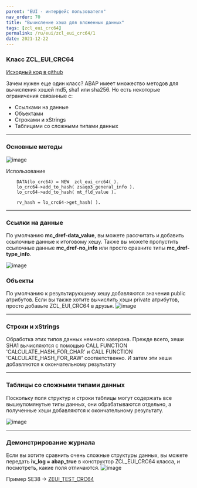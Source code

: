 ```yaml
---
parent: "EUI - интерфейс пользователя"
nav_order: 70
title: "Вычисление хэша для вложенных данных"
tags: [zcl_eui_crc64]
permalink: /ru/eui/zcl_eui_crc64/1
date: 2021-12-22
---
```



### Класс ZCL_EUI_CRC64
[Исходный код в github](https://github.com/bizhuka/eui/blob/master/src/zcl_eui_crc64.clas.abap)

Зачем нужен еще один класс?
ABAP имеет множество методов для вычисления хэшей md5, sha1 или sha256. Но есть некоторые ограничения связанные с:
* Ссылками на данные
* Объектами
* Строками и xStrings
* Таблицами со сложными типами данных

***

### Основные методы

![image](https://user-images.githubusercontent.com/36256417/147049807-3c5f18b9-5452-438d-934c-949ed2924507.png)

Использование
``` abap
    DATA(lo_crc64) = NEW  zcl_eui_crc64( ).
    lo_crc64->add_to_hash( zsaqo3_general_info ).
    lo_crc64->add_to_hash( mt_fld_value ).

    rv_hash = lo_crc64->get_hash( ).
```
***

### Ссылки на данные

По умолчанию **mc_dref-data_value**, вы можете рассчитать и добавить ссылочные данные к итоговому хешу.
Также вы можете пропустить ссылочные данные **mc_dref-no_info** или просто сравните типы **mc_dref-type_info**.

![image](https://user-images.githubusercontent.com/36256417/147050466-102bf9f0-6a05-4d17-b8ba-a103fac14870.png)

### Объекты
По умолчанию к результирующему хешу добавляются значения public атрибутов.
Если вы также хотите вычислить хэши private атрибутов, просто добавьте ZCL_EUI_CRC64 в друзья.
![image](https://user-images.githubusercontent.com/36256417/147051825-368cdb55-14c2-4293-b54c-2698bd42eb02.png)

***

### Строки и xStrings

Обработка этих типов данных немного каверзна. Прежде всего, хеши SHA1 вычисляются с помощью CALL FUNCTION 'CALCULATE_HASH_FOR_CHAR' и CALL FUNCTION 'CALCULATE_HASH_FOR_RAW' соответственно. И затем эти хеши добавляются к окончательному результату

***

### Таблицы со сложными типами данных

Поскольку поля структур и строки таблицы могут содержать все вышеупомянутые типы данных, они обрабатываются отдельно, а полученные хэши добавляются к окончательному результату.

![image](https://user-images.githubusercontent.com/36256417/147054503-1134f175-3d39-46dc-8b77-aa4bdd3da55f.png)


***

### Демонстрирование журнала

Если вы хотите сравнить очень сложные структуры данных, вы можете передать **iv_log = abap_true** в конструктор ZCL_EUI_CRC64 класса,
и посмотреть, какие поля отличаются. 
![image](https://user-images.githubusercontent.com/36256417/147054800-d49336a1-8fb7-458d-aa1e-953421b52de8.png)


Пример
SE38 -> [ZEUI_TEST_CRC64](https://github.com/bizhuka/eui/blob/master/src/demo/zeui_test_crc64.prog.abap)